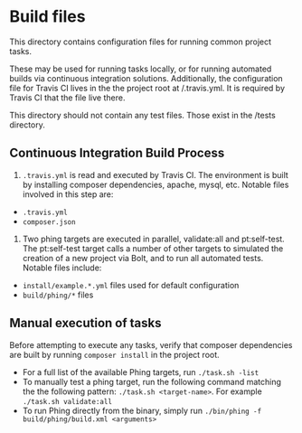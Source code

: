 # Build files

This directory contains configuration files for running common project tasks. 

These may be used for running tasks locally, or for running automated builds via 
continuous integration solutions. Additionally, the configuration file for 
Travis CI lives in the the project root at /.travis.yml. It is required by 
Travis CI that the file live there.

This directory should not contain any test files. Those exist in the 
/tests directory.

## Continuous Integration Build Process

1. `.travis.yml` is read and executed by Travis CI. The environment is built
  by installing composer dependencies, apache, mysql, etc. Notable files
  involved in this step are:
  * `.travis.yml`
  * `composer.json`
1. Two phing targets are executed in parallel, validate:all and pt:self-test.
   The pt:self-test target calls a number of other targets to simulated the 
   creation of a new project via Bolt, and to run all automated
   tests. Notable files include:
  * `install/example.*.yml` files used for default configuration
  * `build/phing/*` files


## Manual execution of tasks

Before attempting to execute any tasks, verify that composer dependencies
are built by running `composer install` in the project root.

* For a full list of the available Phing targets, run `./task.sh -list`
* To manually test a phing target, run the following command matching the
  the following pattern: `./task.sh <target-name>`. 
  For example `./task.sh validate:all`
* To run Phing directly from the binary, simply run `./bin/phing -f build/phing/build.xml <arguments>`
